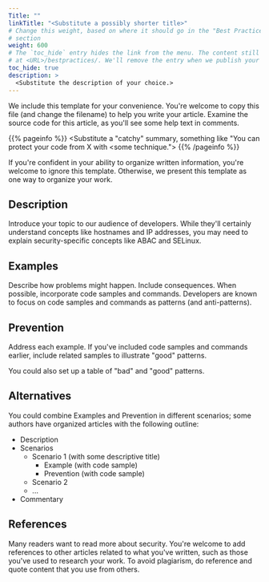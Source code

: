 ```yaml
---
Title: ""
linkTitle: "<Substitute a possibly shorter title>"
# Change this weight, based on where it should go in the "Best Practices"
# section
weight: 600
# The `toc_hide` entry hides the link from the menu. The content still available
# at <URL>/bestpractices/. We'll remove the entry when we publish your work
toc_hide: true
description: >
  <Substitute the description of your choice.>
---
```


We include this template for your convenience. You're welcome to copy this file
(and change the filename) to help you write your article. Examine the source
code for this article, as you'll see some help text in comments.

<!-- For the title:

- If you want to address the OWASP item in general, use the name of the OWASP Top 10 item
- If your article is more specific, make sure it "stands out". We may have
  suggestions to help. -->

{{% pageinfo %}}
<Substitute a "catchy" summary, something like "You can protect your code from X
with <some technique.">
{{% /pageinfo %}}

If you're confident in your ability to organize written information, you're welcome to ignore this template. Otherwise, we present this template as one way to organize your work.

## Description

Introduce your topic to our audience of developers. While they'll certainly understand concepts like hostnames and IP addresses, you may need to explain security-specific concepts like ABAC and SELinux.

## Examples

Describe how problems might happen. Include consequences. When possible, incorporate code samples and commands. Developers are known to focus on code samples and commands as patterns (and anti-patterns).

## Prevention <or Prevent Name of Problem>

Address each example. If you've included code samples and commands earlier, include related samples to illustrate "good" patterns.

You could also set up a table of "bad" and "good" patterns.

## Alternatives

You could combine Examples and Prevention in different scenarios; some authors have organized articles with the following outline:

- Description
- Scenarios
  - Scenario 1 (with some descriptive title)
    - Example (with code sample)
    - Prevention (with code sample)
  - Scenario 2
  - ...
- Commentary

## References

Many readers want to read more about security. You're welcome to add references to other articles related to what you've written, such as those you've used to research your work. To avoid plagiarism, do reference and quote content that you use from others.
